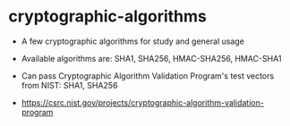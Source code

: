 # cryptographic-algorithms

* A few cryptographic algorithms for study and general usage

* Available algorithms are: SHA1, SHA256, HMAC-SHA256, HMAC-SHA1

* Can pass Cryptographic Algorithm Validation Program's test vectors from NIST: SHA1, SHA256

* https://csrc.nist.gov/projects/cryptographic-algorithm-validation-program